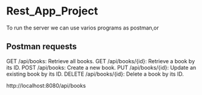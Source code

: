 # Rest_App_Project
To run the server we can use varios programs as postman,or

## Postman requests
GET /api/books: Retrieve all books.
GET /api/books/{id}: Retrieve a book by its ID.
POST /api/books: Create a new book.
PUT /api/books/{id}: Update an existing book by its ID.
DELETE /api/books/{id}: Delete a book by its ID.

http://localhost:8080/api/books
